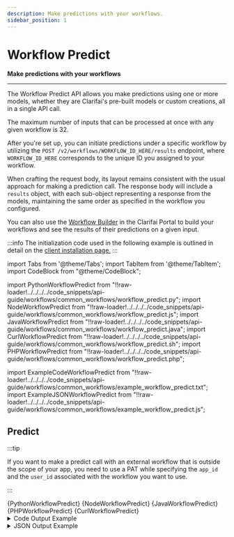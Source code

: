 ```yaml
---
description: Make predictions with your workflows.
sidebar_position: 1
---
```


# Workflow Predict

**Make predictions with your workflows**
<hr />

The Workflow Predict API allows you make predictions using one or more models, whether they are Clarifai's pre-built models or custom creations, all in a single API call.

The maximum number of inputs that can be processed at once with any given workflow is 32.

After you're set up, you can initiate predictions under a specific workflow by utilizing the `POST /v2/workflows/WORKFLOW_ID_HERE/results` endpoint, where `WORKFLOW_ID_HERE` corresponds to the unique ID you assigned to your workflow.

When crafting the request body, its layout remains consistent with the usual approach for making a prediction call. The response body will include a `results` object, with each sub-object representing a response from the models, maintaining the same order as specified in the workflow you configured.

You can also use the [Workflow Builder](https://docs.clarifai.com/portal-guide/workflows/workflow-builder) in the Clarifai Portal to build your workflows and see the results of their predictions on a given input.

:::info
The initialization code used in the following example is outlined in detail on the [client installation page.](https://docs.clarifai.com/api-guide/api-overview/api-clients/#client-installation-instructions)
:::

import Tabs from '@theme/Tabs';
import TabItem from '@theme/TabItem';
import CodeBlock from "@theme/CodeBlock";

import PythonWorkflowPredict from "!!raw-loader!../../../../code_snippets/api-guide/workflows/common_workflows/workflow_predict.py";
import NodeWorkflowPredict from "!!raw-loader!../../../../code_snippets/api-guide/workflows/common_workflows/workflow_predict.js";
import JavaWorkflowPredict from "!!raw-loader!../../../../code_snippets/api-guide/workflows/common_workflows/workflow_predict.java";
import CurlWorkflowPredict from "!!raw-loader!../../../../code_snippets/api-guide/workflows/common_workflows/workflow_predict.sh";
import PHPWorkflowPredict from "!!raw-loader!../../../../code_snippets/api-guide/workflows/common_workflows/workflow_predict.php";

import ExampleCodeWorkflowPredict from "!!raw-loader!../../../../code_snippets/api-guide/workflows/common_workflows/example_workflow_predict.txt";
import ExampleJSONWorkflowPredict from "!!raw-loader!../../../../code_snippets/api-guide/workflows/common_workflows/example_workflow_predict.js";

## Predict

:::tip

If you want to make a predict call with an external workflow that is outside the scope of your app, you need to use a PAT while specifying the `app_id` and the `user_id` associated with the workflow you want to use. 

:::

<Tabs>

<TabItem value="python" label="Python">
    <CodeBlock className="language-python">{PythonWorkflowPredict}</CodeBlock>
</TabItem>

<TabItem value="nodejs" label="NodeJS">
    <CodeBlock className="language-javascript">{NodeWorkflowPredict}</CodeBlock>
</TabItem>

<TabItem value="java" label="Java">
    <CodeBlock className="language-java">{JavaWorkflowPredict}</CodeBlock>
</TabItem>

<TabItem value="php" label="PHP">
    <CodeBlock className="language-php">{PHPWorkflowPredict}</CodeBlock>
</TabItem>

<TabItem value="curl" label="cURL">
    <CodeBlock className="language-bash">{CurlWorkflowPredict}</CodeBlock>
</TabItem>

</Tabs>

<details>
  <summary>Code Output Example</summary>
    <CodeBlock className="language-text">{ExampleCodeWorkflowPredict}</CodeBlock>
</details>

<details>
  <summary>JSON Output Example</summary>
    <CodeBlock className="language-javascript">{ExampleJSONWorkflowPredict}</CodeBlock>
</details>

